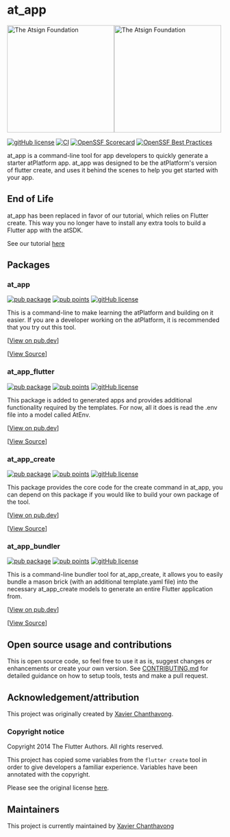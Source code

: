 # at_app

<a href="https://atsign.com#gh-light-mode-only"><img width=250px src="https://atsign.com/wp-content/uploads/2022/05/atsign-logo-horizontal-color2022.svg#gh-light-mode-only" alt="The Atsign Foundation"></a><a href="https://atsign.com#gh-dark-mode-only"><img width=250px src="https://atsign.com/wp-content/uploads/2023/08/atsign-logo-horizontal-reverse2022-Color.svg#gh-dark-mode-only" alt="The Atsign Foundation"></a>

[![gitHub license](https://img.shields.io/badge/license-BSD3-blue.svg)](packages/at_app/LICENSE)
[![CI](https://github.com/atsign-foundation/at_app/actions/workflows/CI.yaml/badge.svg?branch=trunk)](https://github.com/atsign-foundation/at_app/actions/workflows/CI.yaml)
[![OpenSSF Scorecard](https://api.securityscorecards.dev/projects/github.com/atsign-foundation/at_app/badge)](https://api.securityscorecards.dev/projects/github.com/atsign-foundation/at_app)
[![OpenSSF Best Practices](https://www.bestpractices.dev/projects/8109/badge)](https://www.bestpractices.dev/projects/8109)

at_app is a command-line tool for app developers to quickly generate a starter atPlatform app. at_app was designed to be the atPlatform's version of flutter create, and uses it behind the scenes to help you get started with your app.

## End of Life

at_app has been replaced in favor of our tutorial, which relies on Flutter create. This way you no longer have to install any extra tools to build a Flutter app with the atSDK.

See our tutorial [here](https://docs.atsign.com/tutorials/flutter-and-atsdk-app)

## Packages

### at_app

[![pub package](https://img.shields.io/pub/v/at_app)](https://pub.dev/packages/at_app)
[![pub points](https://img.shields.io/badge/dynamic/json?url=https://pub.dev/api/packages/at_app/score&label=pub%20score&query=grantedPoints)](https://pub.dev/packages/at_app/score)
[![gitHub license](https://img.shields.io/badge/license-BSD3-blue.svg)](packages/at_app/LICENSE)

This is a command-line to make learning the atPlatform and building on it easier. If you are a developer working on the atPlatform, it is recommended that you try out this tool.

[[View on pub.dev](https://pub.dev/packages/at_app)]

[[View Source](/packages/at_app)]

### at_app_flutter

[![pub package](https://img.shields.io/pub/v/at_app_flutter)](https://pub.dev/packages/at_app_flutter)
[![pub points](https://img.shields.io/badge/dynamic/json?url=https://pub.dev/api/packages/at_app_flutter/score&label=pub%20score&query=grantedPoints)](https://pub.dev/packages/at_app_flutter/score)
[![gitHub license](https://img.shields.io/badge/license-BSD3-blue.svg)](packages/at_app_flutter/LICENSE)

This package is added to generated apps and provides additional functionality required by the templates. For now, all it does is read the .env file into a model called AtEnv.

[[View on pub.dev](https://pub.dev/packages/at_app_flutter)]

[[View Source](/packages/at_app_flutter)]

### at_app_create

[![pub package](https://img.shields.io/pub/v/at_app_create)](https://pub.dev/packages/at_app_create)
[![pub points](https://img.shields.io/badge/dynamic/json?url=https://pub.dev/api/packages/at_app_create/score&label=pub%20score&query=grantedPoints)](https://pub.dev/packages/at_app_create/score)
[![gitHub license](https://img.shields.io/badge/license-BSD3-blue.svg)](/packages/at_app_create/LICENSE)

This package provides the core code for the create command in at_app, you can depend on this package if you would like to build your own package of the tool.

[[View on pub.dev](https://pub.dev/packages/at_app_create)]

[[View Source](/packages/at_app_create)]

### at_app_bundler

[![pub package](https://img.shields.io/pub/v/at_app_bundler)](https://pub.dev/packages/at_app_bundler)
[![pub points](https://img.shields.io/badge/dynamic/json?url=https://pub.dev/api/packages/at_app_bundler/score&label=pub%20score&query=grantedPoints)](https://pub.dev/packages/at_app_bundler/score)
[![gitHub license](https://img.shields.io/badge/license-BSD3-blue.svg)](/packages/at_app_bundler/LICENSE)


This is a command-line bundler tool for at_app_create, it allows you to easily bundle a mason brick (with an additional template.yaml file) into the necessary at_app_create models to generate an entire Flutter application from.

[[View on pub.dev](https://pub.dev/packages/at_app_bundler)]

[[View Source](/packages/at_app_bundler)]


## Open source usage and contributions

This is open source code, so feel free to use it as is, suggest changes or
enhancements or create your own version. See [CONTRIBUTING.md](./CONTRIBUTING.md)
for detailed guidance on how to setup tools, tests and make a pull request.

## Acknowledgement/attribution

This project was originally created by [Xavier Chanthavong](https://github.com/xavierchanth).

### Copyright notice

Copyright 2014 The Flutter Authors. All rights reserved.

This project has copied some variables from the `flutter create` tool in order to give developers a familiar experience.
Variables have been annotated with the copyright.

Please see the original license [here](https://github.com/flutter/flutter/blob/master/LICENSE).

## Maintainers

This project is currently maintained by [Xavier Chanthavong](https://github.com/xavierchanth)
